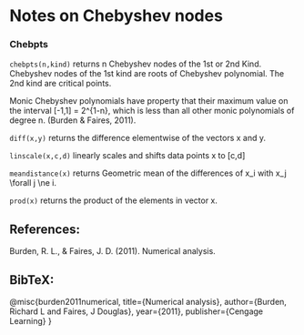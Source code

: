 # Notes on Chebyshev nodes



### Chebpts
```chebpts(n,kind)``` returns n Chebyshev nodes of the 1st or 2nd Kind.  
Chebyshev nodes of the 1st kind are roots of Chebyshev polynomial.
The 2nd kind are critical points.  

Monic Chebyshev polynomials have property that their maximum value
on the interval [-1,1] = 2^{1-n}, which is less than all other 
monic polynomials of degree n. (Burden & Faires, 2011). 


```diff(x,y)``` returns the difference elementwise of the vectors x and y.


```linscale(x,c,d)``` linearly scales and shifts data points x to [c,d]


```meandistance(x)``` returns Geometric mean of the differences of x_i with x_j 
\forall j \ne i.  


```prod(x)``` returns the product of the elements in vector x.






## References:

Burden, R. L., & Faires, J. D. (2011). Numerical analysis.



## BibTeX:

@misc{burden2011numerical,
  title={Numerical analysis},
  author={Burden, Richard L and Faires, J Douglas},
  year={2011},
  publisher={Cengage Learning}
}

